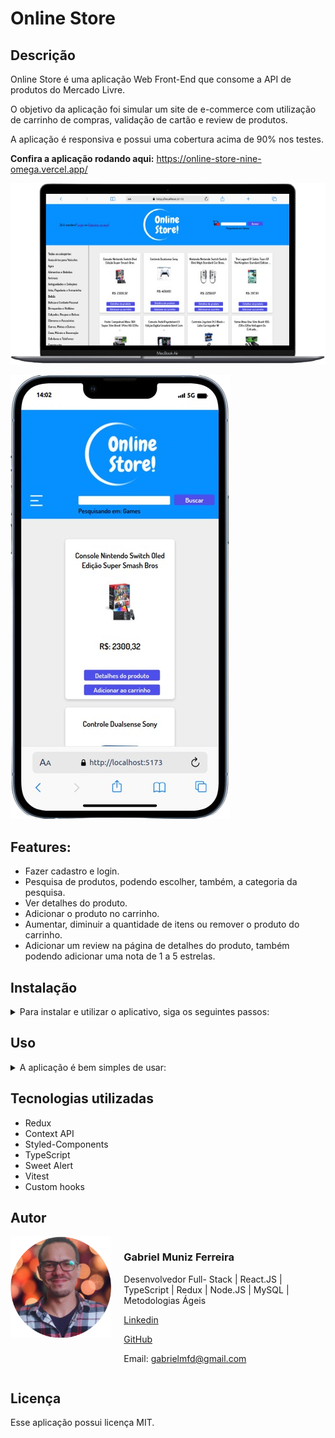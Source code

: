 # Online Store

## Descrição

Online Store é uma aplicação Web Front-End que consome a API de produtos do Mercado Livre.

O objetivo da aplicação foi simular um site de e-commerce com utilização de carrinho de compras, validação de cartão e review de produtos.

A aplicação é responsiva  e possui uma cobertura acima de 90% nos testes.

**Confira a aplicação rodando aqui:** https://online-store-nine-omega.vercel.app/

![note.png](ReadMeImages/note.png)

![phone.png](ReadMeImages/phone.png)

## Features:

- Fazer cadastro e login.
- Pesquisa de produtos, podendo escolher, também, a categoria da pesquisa.
- Ver detalhes do produto.
- Adicionar o produto no carrinho.
- Aumentar, diminuir a quantidade de itens ou remover o produto do carrinho.
- Adicionar um review na página de detalhes do produto, também podendo adicionar uma nota de 1 a 5 estrelas.

## Instalação

<details>
<summary>Para instalar e utilizar o aplicativo, siga os seguintes passos:</summary>
    - É necessário ter o git instalado no computador.
    - Clique no botão verde chamado ‘Code’.
    - Caso tenha uma chave SSH no seu computador, pode escolher a opção SSH.
    - Copie o endereço. Ex.: ‘[git@github.com](mailto:git@github.com):GabrielMunizz/OnlineStore.git’
    - Escolha uma pasta para clonar o projeto.
    - Entre na pasta e abra o terminal.
    - Digite ‘git clone endereço’. Ex.: git clone [git@github.com](mailto:git@github.com):GabrielMunizz/OnlineStore.git
    - Depois de clonar, entre na pasta ‘OnlineStore’ que foi gerada.
    - Abra o terminal e digite ‘npm install’
    - Ao terminar de instalar as dependências, digite ‘npm run dev’ no terminal e o projeto deve rodar no seu navegador automaticamente. 
</details>

## Uso

<details>
<summary>A aplicação é bem simples de usar:</summary>
    - Para fazer cadastro, clique no botão “cadastre-se aqui’ no canto superior esquerdo da tela principal.
    - Para pesquisar, basta digitar na barra de procura o nome do produto e clicar em “Buscar”.
    - Caso tenha encontrado, para ver os detalhes do produto, clique em “Detalhes do produto”.
    - Se tiver interesse em adquirir o produto, clique em “Adicionar ao carrinho”.
    - Caso já possua uma conta cadastrada, também é possível adicionar uma review do produto clicando em “Avaliar” na página de detalhes do produto.
    - Para ver o seu carrinho, clique no ícone de carrinho de compras que se encontra no canto superior direito da tela.
    - Revise os produtos no seu carrinho: caso queira aumentar a quantidade, é só clicar no botão ‘ + ’ ou diminua clicando no botão ‘ - ’.
    - Caso queira retirar algum produto, clique no botão “Remover”.
    - Ao clicar no botão “Finalizar compra”, será redirecionado para uma tela com um formulário para informações de entrega e método de pagamento. Preenchendo o formulário, basta clicar em “Concluir” e será redirecionado para uma tela de conclusão de pedido.
</details>

## Tecnologias utilizadas

- Redux
- Context API
- Styled-Components
- TypeScript
- Sweet Alert
- Vitest
- Custom hooks

## Autor

<div style="display: flex; flex-direction: row;">
    <div style="flex: 1; padding-right: 20px;">
        <img src="ReadMeImages/Foto_fundo_transparente.png" width="250">
    </div>
    <div style="flex: 2;">
        <h3>Gabriel Muniz Ferreira</h3>
        <p>Desenvolvedor Full- Stack | React.JS | TypeScript | Redux | Node.JS | MySQL | Metodologias Ágeis</p>
        <p><a href="https://www.linkedin.com/in/gabriel-muniz-dev/" target="_blank">Linkedin</a></p>
        <p><a href="https://github.com/GabrielMunizz" target="_blank">GitHub</a></p>
        <p>Email: <a href="mailto:gabrielmfd@gmail.com">gabrielmfd@gmail.com</a></p>
    </div>
</div>

## Licença

Esse aplicação possui licença MIT.